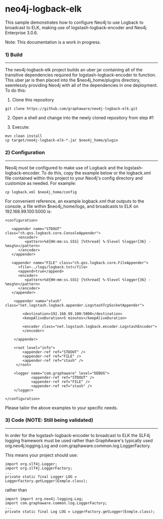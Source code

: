 neo4j-logback-elk
=====================

This sample demonstrates how to configure Neo4j to use Logback to broadcast to ELK, making use of logstash-logback-encoder and Neo4j Enterprise 3.0.6.

Note: This documentation is a work in progress.

### 1) Build
--------------------

The neo4j-logback-elk project builds an uber jar containing all of the transitive dependencies required for logstash-logback-encoder to function. This uber jar is then placed into the $neo4j_home/plugins directory, seemlessly providing Neo4j with all of the dependencies in one deployment. To do this:

1) Clone this repository
```
git clone https://github.com/graphaware/neo4j-logback-elk.git
```

2) Open a shell and change into the newly cloned repository from step #1

3) Execute: 
```
mvn clean install
cp target/neo4j-logback-elk-*.jar $neo4j_home/plugin
```

### 2) Configuration
--------------------

Neo4j must be configured to make use of Logback and the logstash-logback-encoder. To do this, copy the example below or the logback.xml file contained within this project to your Neo4j's config directory and customize as needed. For example:
```
cp logback.xml $neo4j_home/config
```

For convenient reference, an example logback.xml that outputs to the console, a file within $neo4j_home/logs, and broadcasts to ELK on 192.168.99.100:5000 is:
```
<configuration>

   <appender name="STDOUT" class="ch.qos.logback.core.ConsoleAppender">
      <encoder>
         <pattern>%d{HH:mm:ss.SSS} [%thread] %-5level %logger{36} - %msg%n</pattern>		
      </encoder>      
   </appender>

   <appender name="FILE" class="ch.qos.logback.core.FileAppender">
      <file>../logs/logback.txt</file>
      <append>true</append>
      <encoder>
         <pattern>%d{HH:mm:ss.SSS} [%thread] %-5level %logger{36} - %msg%n</pattern>
      </encoder>
   </appender>

	<appender name="stash" class="net.logstash.logback.appender.LogstashTcpSocketAppender">
	
	    <destination>192.168.99.100:5000</destination>
		<keepAliveDuration>5 minutes</keepAliveDuration>

	    <encoder class="net.logstash.logback.encoder.LogstashEncoder">
	    </encoder>

	</appender>

	<root level="info">		
		<appender-ref ref="STDOUT" />
		<appender-ref ref="FILE" />
		<appender-ref ref="stash" />
	 </root>

	<logger name="com.graphaware" level="DEBUG">
	        <appender-ref ref="STDOUT" />
	        <appender-ref ref="FILE" />
	        <appender-ref ref="stash" />
	</logger>

</configuration>
```

Please tailor the above examples to your specific needs. 

### 3) Code (NOTE: Still being validated)
--------------------
In order for the logstash-logback-encoder to broadcast to ELK the SLF4j logging framework must be used rather than GraphAware's typically used org.neo4j.logging.Log and com.graphaware.common.log.LoggerFactory.

This means your project should use:
```
import org.slf4j.Logger;
import org.slf4j.LoggerFactory;
...
private static final Logger LOG = LoggerFactory.getLogger(Exmple.class);
```
rather than
```
import import org.neo4j.logging.Log;
import com.graphaware.common.log.LoggerFactory;
...
private static final Log LOG = LoggerFactory.getLogger(Exmple.class);
```
